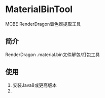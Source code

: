 # MaterialBinTool
MCBE RenderDragon着色器提取工具

## 简介
RenderDragon .material.bin文件解包/打包工具

## 使用
1. 安装Java8或更高版本
2. 
